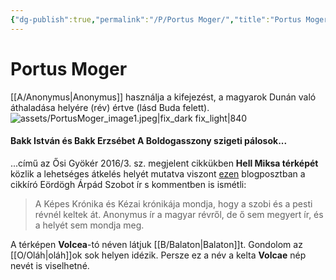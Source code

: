 ```yaml
---
{"dg-publish":true,"permalink":"/P/Portus Moger/","title":"Portus Moger","created":"2023-11-29T01:38","updated":"2025-09-24T13:59"}
---
```



# Portus Moger

[[A/Anonymus\|Anonymus]] használja a kifejezést, a magyarok Dunán való áthaladása helyére (rév) értve (lásd Buda felett).  
![assets/PortusMoger_image1.jpeg|fix_dark fix_light|840](/img/user/P/assets/PortusMoger_image1.jpeg)  

#### Bakk István és Bakk Erzsébet A Boldogasszony szigeti pálosok...  

...című az Ősi Gyökér 2016/3. sz. megjelent cikkükben **Hell Miksa térképét** közlik a lehetséges átkelés helyét mutatva viszont [ezen](http://nuclearmorphology.hu/tortenelem/hol-lehet-az-eredeti-buda/) blogposztban a cikkíró Eördögh Árpád Szobot ír s kommentben is ismétli:  
> A Képes Krónika és Kézai krónikája mondja, hogy a szobi és a pesti révnél keltek át. Anonymus ír a magyar révről, de ő sem megyert ír, és a helyét sem mondja meg.  

A térképen **Volcea**-tó néven látjuk [[B/Balaton\|Balaton]]t. Gondolom az [[O/Oláh\|oláh]]ok sok helyen idézik. Persze ez a név a kelta **Volcae** nép nevét is viselhetné.  
  